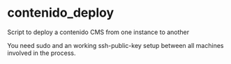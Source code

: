 contenido_deploy
================

Script to deploy a contenido CMS from one instance to another

You need sudo and an working ssh-public-key setup between all machines involved in the process.

